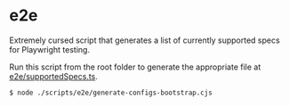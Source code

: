 # e2e

Extremely cursed script that generates a list of currently supported specs for
Playwright testing.

Run this script from the root folder to generate the appropriate file at [e2e/supportedSpecs.ts](e2e/supportedSpecs.ts).

```shell
$ node ./scripts/e2e/generate-configs-bootstrap.cjs
```
